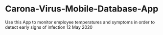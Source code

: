 # Carona-Virus-Mobile-Database-App
Use this App to monitor employee temperatures and symptoms in order to detect early signs of infection 12 May 2020
